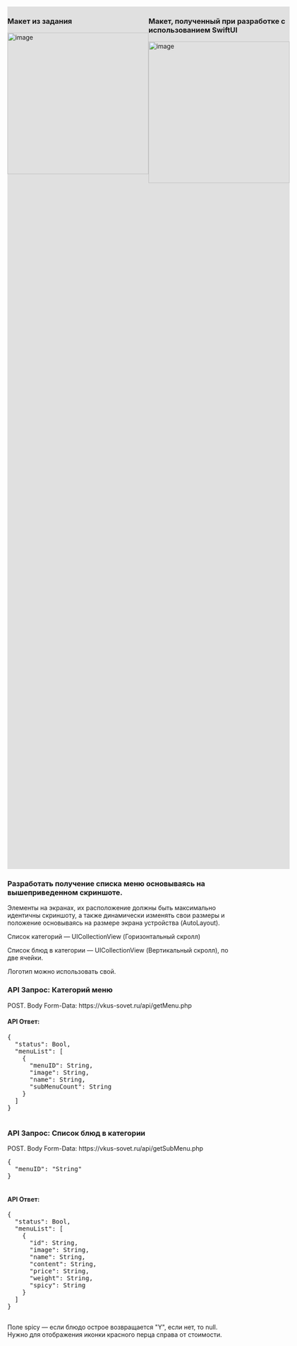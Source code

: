 <!DOCTYPE html>
<html>
<head>
    <title>Мой Readme</title>
    <style>
        .container {
            width: 100%;
            height: 50%;
            display: flex;
        }
        .left-half, .right-half {
            flex: 1;
            background-color: #e0e0e0;
        }
    </style>
</head>
<body>
    <div class="container">
        <div class="left-half">
            <h3>Макет из задания</h3>
            <img width="320" alt="image" src="https://github.com/A4RE/TestJapanApp/assets/64658088/0fd02271-78cb-45ea-af74-78a2c32e6a45">
        </div>
        <div class="right-half">
            <h3>Макет, полученный при разработке с использованием SwiftUI</h3>
            <img width="320" alt="image" src="https://github.com/A4RE/TestJapanApp/assets/64658088/4044d1fb-02fc-49ef-93ea-b2252bc699b8">
            <!-- Добавьте другое содержимое в правую часть, если необходимо -->
        </div>
    </div>
    <div>
        <h3>Разработать получение списка меню основываясь на вышеприведенном скриншоте.</h3>
        <p>Элементы на экранах, их расположение должны быть максимально идентичны скриншоту, а также динамически изменять свои размеры и положение основываясь на размере экрана устройства (AutoLayout).</p>
        <p>Список категорий — UICollectionView (Горизонтальный скролл)</p>
        <p>Список блюд в категории — UICollectionView (Вертикальный скролл), по две ячейки.</p>
        <p>Логотип можно использовать свой.</p>
    </div>
    <div>
        <h3>API Запрос: Категорий меню</h3>
        <p>POST. Body Form-Data: https://vkus-sovet.ru/api/getMenu.php</p>
        <h4>API Ответ:</h4>
        <pre>
{
  "status": Bool,
  "menuList": [
    {
      "menuID": String,
      "image": String,
      "name": String,
      "subMenuCount": String
    }
  ]
}
        </pre>
    </div>
    <div>
        <h3>API Запрос: Список блюд в категории</h3>
        <p>POST. Body Form-Data: https://vkus-sovet.ru/api/getSubMenu.php</p>
        <pre>
{
  "menuID": "String"
}
        </pre>
        <h4>API Ответ:</h4>
        <pre>
{
  "status": Bool,
  "menuList": [
    {
      "id": String,
      "image": String,
      "name": String,
      "content": String,
      "price": String,
      "weight": String,
      "spicy": String
    }
  ]
}
        </pre>
        <p>Поле spicy — если блюдо острое возвращается "Y", если нет, то null. Нужно для отображения иконки красного перца справа от стоимости.</p>
    </div>
</body>
</html>

